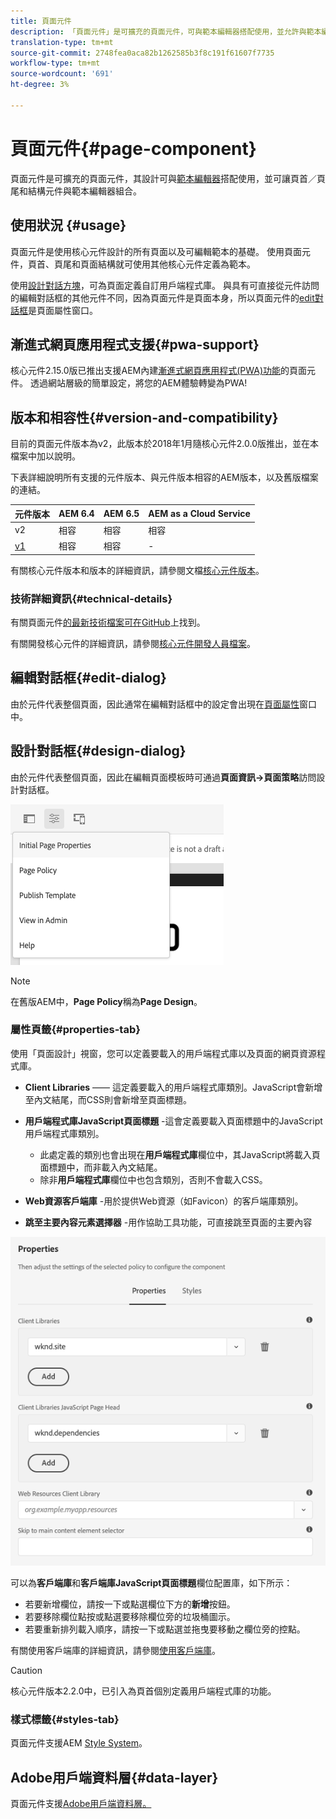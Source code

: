 ```yaml
---
title: 頁面元件
description: 「頁面元件」是可擴充的頁面元件，可與範本編輯器搭配使用，並允許與範本編輯器組合頁首／頁尾和結構元件。
translation-type: tm+mt
source-git-commit: 2748fea0aca82b1262585b3f8c191f61607f7735
workflow-type: tm+mt
source-wordcount: '691'
ht-degree: 3%

---
```



# 頁面元件{#page-component}

頁面元件是可擴充的頁面元件，其設計可與[範本編輯器](https://docs.adobe.com/content/help/en/experience-manager-cloud-service/sites/authoring/features/templates.html)搭配使用，並可讓頁首／頁尾和結構元件與範本編輯器組合。

## 使用狀況 {#usage}

頁面元件是使用核心元件設計的所有頁面以及可編輯範本的基礎。 使用頁面元件，頁首、頁尾和頁面結構就可使用其他核心元件定義為範本。

使用[設計對話方塊](#design-dialog)，可為頁面定義自訂用戶端程式庫。 與具有可直接從元件訪問的編輯對話框的其他元件不同，因為頁面元件是頁面本身，所以頁面元件的[edit對話框](#edit-dialog)是頁面屬性窗口。

## 漸進式網頁應用程式支援{#pwa-support}

核心元件2.15.0版已推出支援AEM內建[漸進式網頁應用程式(PWA)功能](https://experienceleague.adobe.com/docs/experience-manager-cloud-service/sites/authoring/features/enable-pwa.html)的頁面元件。 透過網站層級的簡單設定，將您的AEM體驗轉變為PWA!

## 版本和相容性{#version-and-compatibility}

目前的頁面元件版本為v2，此版本於2018年1月隨核心元件2.0.0版推出，並在本檔案中加以說明。

下表詳細說明所有支援的元件版本、與元件版本相容的AEM版本，以及舊版檔案的連結。

| 元件版本 | AEM 6.4 | AEM 6.5 | AEM as a Cloud Service  |
|---|---|---|---|
| v2 | 相容 | 相容 | 相容 |
| [v1](v1/page-v1.md) | 相容 | 相容 | - |

有關核心元件版本和版本的詳細資訊，請參閱文檔[核心元件版本](/help/versions.md)。

### 技術詳細資訊{#technical-details}

有關頁面元件[的最新技術檔案可在GitHub](https://adobe.com/go/aem_cmp_tech_page_v2)上找到。

有關開發核心元件的詳細資訊，請參閱[核心元件開發人員檔案](/help/developing/overview.md)。

## 編輯對話框{#edit-dialog}

由於元件代表整個頁面，因此通常在編輯對話框中的設定會出現在[頁面屬性](https://docs.adobe.com/content/help/zh-Hant/experience-manager-cloud-service/sites/authoring/fundamentals/page-properties.html)窗口中。

## 設計對話框{#design-dialog}

由於元件代表整個頁面，因此在編輯頁面模板時可通過&#x200B;**頁面資訊->頁面策略**&#x200B;訪問設計對話框。

![頁面原則](/help/assets/page-policy.png)

>[!NOTE]
>
>在舊版AEM中，**Page Policy**&#x200B;稱為&#x200B;**Page Design**。

### 屬性頁籤{#properties-tab}

使用「頁面設計」視窗，您可以定義要載入的用戶端程式庫以及頁面的網頁資源程式庫。

* **Client Libraries**  —— 這定義要載入的用戶端程式庫類別。JavaScript會新增至內文結尾，而CSS則會新增至頁面標題。
* **用戶端程式庫JavaScript頁面標題** -這會定義要載入頁面標題中的JavaScript用戶端程式庫類別。
   * 此處定義的類別也會出現在&#x200B;**用戶端程式庫**&#x200B;欄位中，其JavaScript將載入頁面標題中，而非載入內文結尾。
   * 除非&#x200B;**用戶端程式庫**&#x200B;欄位中也包含類別，否則不會載入CSS。

* **Web資源客戶端庫** -用於提供Web資源（如Favicon）的客戶端庫類別。

* **跳至主要內容元素選擇器** -用作協助工具功能，可直接跳至頁面的主要內容

![頁面元件設計對話方塊](/help/assets/page-design.png)

可以為&#x200B;**客戶端庫**&#x200B;和&#x200B;**客戶端庫JavaScript頁面標題**&#x200B;欄位配置庫，如下所示：

* 若要新增欄位，請按一下或點選欄位下方的&#x200B;**新增**&#x200B;按鈕。
* 若要移除欄位點按或點選要移除欄位旁的垃圾桶圖示。
* 若要重新排列載入順序，請按一下或點選並拖曳要移動之欄位旁的控點。

有關使用客戶端庫的詳細資訊，請參閱[使用客戶端庫](https://helpx.adobe.com/experience-manager/6-5/sites/developing/using/clientlibs.html)。

>[!CAUTION]
>
>核心元件版本2.2.0中，已引入為頁首個別定義用戶端程式庫的功能。

### 樣式標籤{#styles-tab}

頁面元件支援AEM [Style System](/help/get-started/authoring.md#component-styling)。

## Adobe用戶端資料層{#data-layer}

頁面元件支援[Adobe用戶端資料層。](/help/developing/data-layer/overview.md)
